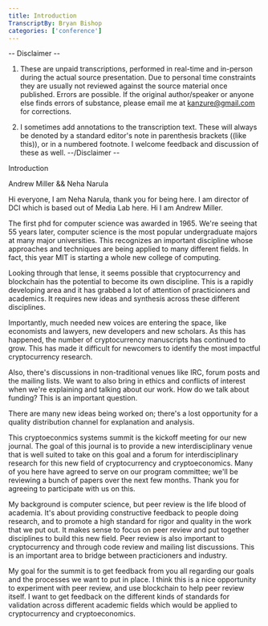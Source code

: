 ```yaml
---
title: Introduction
TranscriptBy: Bryan Bishop
categories: ['conference']
---
```


-- Disclaimer --
1.  These are unpaid transcriptions, performed in real-time and in-person during the actual source presentation. Due to personal time constraints they are usually not reviewed against the source material once published. Errors are possible. If the original author/speaker or anyone else finds errors of substance, please email me at kanzure@gmail.com for corrections.

2.  I sometimes add annotations to the transcription text. These will always be denoted by a standard editor's note in parenthesis brackets ((like this)), or in a numbered footnote. I welcome feedback and discussion of these as well.
--/Disclaimer --

Introduction

Andrew Miller && Neha Narula

Hi everyone, I am Neha Narula, thank you for being here. I am director of DCI which is based out of Media Lab here. Hi I am Andrew Miller.

The first phd for computer science was awarded in 1965. We're seeing that 55 years later, computer science is the most popular undergraduate majors at many major universities. This recognizes an important discipline whose approaches and techniques are being applied to many different fields. In fact, this year MIT is starting a whole new college of computing.

Looking through that lense, it seems possible that cryptocurrency and blockchain has the potential to become its own discipline. This is a rapidly developing area and it has grabbed a lot of attention of practicioners and academics. It requires new ideas and synthesis across these different disciplines.

Importantly, much needed new voices are entering the space, like economists and lawyers, new developers and new scholars. As this has happened, the number of cryptocurrency manuscripts has continued to grow. This has made it difficult for newcomers to identify the most impactful cryptocurrency research.

Also, there's discussions in non-traditional venues like IRC, forum posts and the mailing lists. We want to also bring in ethics and conflicts of interest when we're explaining and talking about our work. How do we talk about funding? This is an important question.

There are many new ideas being worked on; there's a lost opportunity for a quality distribution channel for explanation and analysis.

This cryptoeconmics systems summit is the kickoff meeting for our new journal. The goal of this journal is to provide a new interdisciplinary venue that is well suited to take on this goal and a forum for interdisciplinary research for this new field of cryptocurrency and cryptoeconomics. Many of you here have agreed to serve on our program committee; we'll be reviewing a bunch of papers over the next few months. Thank you for agreeing to participate with us on this.

My background is computer science, but peer review is the life blood of academia. It's about providing constructive feedback to people doing research, and to promote a high standard for rigor and quality in the work that we put out. It makes sense to focus on peer review and put together disciplines to build this new field. Peer review is also important to cryptocurrency and through code review and mailing list discussions. This is an important area to bridge between practicioners and industry.

My goal for the summit is to get feedback from you all regarding our goals and the processes we want to put in place. I think this is a nice opportunity to experiment with peer review, and use blockchain to help peer review itself. I want to get feedback on the different kinds of standards for validation across different academic fields which would be applied to cryptocurrency and cryptoeconomics.

